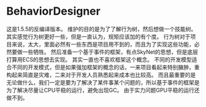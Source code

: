 # BehaviorDesigner
这是1.5.5的反编译版本。
维护的目的是为了了解行为树，然后想做一个技能树。
其实感觉行为树更好一些，但是一直认为，规矩应该加的有个度。
行为树对于项目来说，太大，里面必然有一些东西是项目用不到的，而且为了实现这些功能，必然要做一些牺牲。
然后准备一个基于事件的框架，有点SkyNet的思想，但是底层打算用ECS的思想去实现。
其实一直也不喜欢框架这个概念。
不同的开发模型适合不同的开发模式，但是如果强加框架的概念的话，一来项目看起来特别臃肿，重构起来简直是灾难，二来对于开发人员熟悉起来成本也比较高。
而且最重要的是无论做什么，我们一定是要为了解决了某件事某个问题的，所以基于事件的框架是为了解决尽量让CPU平稳的运行，避免出现GC。
由于实力问题GPU平稳的运行还做不到。
